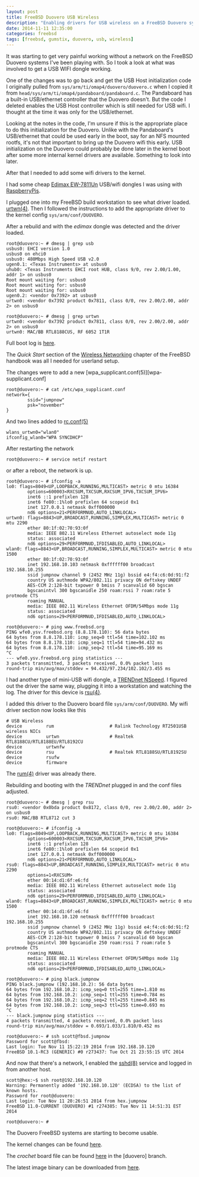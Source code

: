 ```yaml
---
layout: post
title: FreeBSD Duovero USB Wireless
description: "Enabling drivers for USB wireless on a FreeBSD Duovero system"
date: 2014-11-11 12:35:00
categories: freebsd
tags: [freebsd, gumstix, duovero, usb, wireless]
---
```


It was starting to get very painful working without a network on the FreeBSD Duovero systems I've been playing with. So I took a look at what was involved to get a USB WIFI dongle working.

One of the changes was to go back and get the USB Host initialization code I originally pulled from `sys/arm/ti/omap4/duovero/duovero.c` when I copied it from `head/sys/arm/ti/omap4/pandaboard/pandaboard.c`. The Pandaboard has a built-in USB/ethernet controller that the Duovero doesn't. But the code I deleted enables the USB Host controller which is still needed for USB wifi. I thought at the time it was only for the USB/ethernet.

Looking at the notes in the code, I'm unsure if this is the appropriate place to do this initialization for the Duovero. Unlike with the Pandaboard's USB/ethernet that could be used early in the boot, say for an NFS mounted rootfs, it's not that important to bring up the Duovero wifi this early. USB initialization on the Duovero could probably be done later in the kernel boot after some more internal kernel drivers are available. Something to look into later.

After that I needed to add some wifi drivers to the kernel.

I had some cheap [Edimax EW-7811Un][edimax] USB/wifi dongles I was using with [RaspberryPis][rpi].

I plugged one into my FreeBSD build workstation to see what driver loaded. [urtwn(4)][urtwn]. Then I followed the instructions to add the appropriate driver to the kernel config `sys/arm/conf/DUOVERO`.

After a rebuild and with the *edimax* dongle was detected and the driver loaded.

    root@duovero:~ # dmesg | grep usb
    usbus0: EHCI version 1.0
    usbus0 on ehci0
    usbus0: 480Mbps High Speed USB v2.0
    ugen0.1: <Texas Instruments> at usbus0
    uhub0: <Texas Instruments EHCI root HUB, class 9/0, rev 2.00/1.00, addr 1> on usbus0
    Root mount waiting for: usbus0
    Root mount waiting for: usbus0
    Root mount waiting for: usbus0
    ugen0.2: <vendor 0x7392> at usbus0
    urtwn0: <vendor 0x7392 product 0x7811, class 0/0, rev 2.00/2.00, addr 2> on usbus0

    root@duovero:~ # dmesg | grep urtwn
    urtwn0: <vendor 0x7392 product 0x7811, class 0/0, rev 2.00/2.00, addr 2> on usbus0
    urtwn0: MAC/BB RTL8188CUS, RF 6052 1T1R


Full boot log is [here][boot-log].

The *Quick Start* section of the [Wireless Networking][wireless-networking] chapter of the FreeBSD handbook was all I needed for userland setup.

The changes were to add a new [wpa_supplicant.conf(5)][wpa-supplicant.conf]

    root@duovero:~ # cat /etc/wpa_supplicant.conf
    network={
            ssid="jumpnow"
            psk="november"
    }
 
And two lines added to [rc.conf(5)][rc-conf]

    wlans_urtwn0="wlan0"
    ifconfig_wlan0="WPA SYNCDHCP"

After restarting the network

    root@duovero:~ # service netif restart

or after a reboot, the network is up.

    root@duovero:~ # ifconfig -a
    lo0: flags=8049<UP,LOOPBACK,RUNNING,MULTICAST> metric 0 mtu 16384
            options=600003<RXCSUM,TXCSUM,RXCSUM_IPV6,TXCSUM_IPV6>
            inet6 ::1 prefixlen 128
            inet6 fe80::1%lo0 prefixlen 64 scopeid 0x1
            inet 127.0.0.1 netmask 0xff000000
            nd6 options=21<PERFORMNUD,AUTO_LINKLOCAL>
    urtwn0: flags=8843<UP,BROADCAST,RUNNING,SIMPLEX,MULTICAST> metric 0 mtu 2290
            ether 80:1f:02:70:93:0f
            media: IEEE 802.11 Wireless Ethernet autoselect mode 11g
            status: associated
            nd6 options=29<PERFORMNUD,IFDISABLED,AUTO_LINKLOCAL>
    wlan0: flags=8843<UP,BROADCAST,RUNNING,SIMPLEX,MULTICAST> metric 0 mtu 1500
            ether 80:1f:02:70:93:0f
            inet 192.168.10.103 netmask 0xffffff00 broadcast 192.168.10.255
            ssid jumpnow channel 9 (2452 MHz 11g) bssid e4:f4:c6:0d:91:f2
            country US authmode WPA2/802.11i privacy ON deftxkey UNDEF
            AES-CCM 2:128-bit txpower 0 bmiss 7 scanvalid 60 bgscan
            bgscanintvl 300 bgscanidle 250 roam:rssi 7 roam:rate 5 protmode CTS
            roaming MANUAL
            media: IEEE 802.11 Wireless Ethernet OFDM/54Mbps mode 11g
            status: associated
            nd6 options=29<PERFORMNUD,IFDISABLED,AUTO_LINKLOCAL>

    root@duovero:~ # ping www.freebsd.org
    PING wfe0.ysv.freebsd.org (8.8.178.110): 56 data bytes
    64 bytes from 8.8.178.110: icmp_seq=0 ttl=54 time=102.102 ms
    64 bytes from 8.8.178.110: icmp_seq=1 ttl=54 time=94.432 ms
    64 bytes from 8.8.178.110: icmp_seq=2 ttl=54 time=95.169 ms
    ^C
    --- wfe0.ysv.freebsd.org ping statistics ---
    3 packets transmitted, 3 packets received, 0.0% packet loss
    round-trip min/avg/max/stddev = 94.432/97.234/102.102/3.455 ms

I had another type of mini-USB wifi dongle, a [TRENDnet NSpeed][trendnet-nspeed]. I figured out the driver the same way, plugging it into a workstation and watching the log. The driver for this device is [rsu(4)][rsu].

I added this driver to the Duovero board file `sys/arm/conf/DUOVERO`. My wifi driver section now looks like this

    # USB Wireless
    device         rum                     # Ralink Technology RT2501USB wireless NICs
    device         urtwn                   # Realtek RTL8188CU/RTL8188EU/RTL8192CU
    device         urtwnfw
    device         rsu                     # Realtek RTL8188SU/RTL8192SU
    device         rsufw
    device         firmware

The [rum(4)][rum] driver was already there.

Rebuilding and booting with the *TRENDnet* plugged in and the conf files adjusted.

    root@duovero:~ # dmesg | grep rsu
    rsu0: <vendor 0x0bda product 0x8172, class 0/0, rev 2.00/2.00, addr 2> on usbus0
    rsu0: MAC/BB RTL8712 cut 3

    root@duovero:~ # ifconfig -a
    lo0: flags=8049<UP,LOOPBACK,RUNNING,MULTICAST> metric 0 mtu 16384
            options=600003<RXCSUM,TXCSUM,RXCSUM_IPV6,TXCSUM_IPV6>
            inet6 ::1 prefixlen 128
            inet6 fe80::1%lo0 prefixlen 64 scopeid 0x1
            inet 127.0.0.1 netmask 0xff000000
            nd6 options=21<PERFORMNUD,AUTO_LINKLOCAL>
    rsu0: flags=8843<UP,BROADCAST,RUNNING,SIMPLEX,MULTICAST> metric 0 mtu 2290
            options=1<RXCSUM>
            ether 00:14:d1:6f:e6:fd
            media: IEEE 802.11 Wireless Ethernet autoselect mode 11g
            status: associated
            nd6 options=29<PERFORMNUD,IFDISABLED,AUTO_LINKLOCAL>
    wlan0: flags=8843<UP,BROADCAST,RUNNING,SIMPLEX,MULTICAST> metric 0 mtu 1500
            ether 00:14:d1:6f:e6:fd
            inet 192.168.10.120 netmask 0xffffff00 broadcast 192.168.10.255
            ssid jumpnow channel 9 (2452 MHz 11g) bssid e4:f4:c6:0d:91:f2
            country US authmode WPA2/802.11i privacy ON deftxkey UNDEF
            AES-CCM 2:128-bit txpower 0 bmiss 7 scanvalid 60 bgscan
            bgscanintvl 300 bgscanidle 250 roam:rssi 7 roam:rate 5 protmode CTS
            roaming MANUAL
            media: IEEE 802.11 Wireless Ethernet OFDM/54Mbps mode 11g
            status: associated
            nd6 options=29<PERFORMNUD,IFDISABLED,AUTO_LINKLOCAL>

    root@duovero:~ # ping black.jumpnow
    PING black.jumpnow (192.168.10.2): 56 data bytes
    64 bytes from 192.168.10.2: icmp_seq=0 ttl=255 time=1.810 ms
    64 bytes from 192.168.10.2: icmp_seq=1 ttl=255 time=0.784 ms
    64 bytes from 192.168.10.2: icmp_seq=2 ttl=255 time=0.845 ms
    64 bytes from 192.168.10.2: icmp_seq=3 ttl=255 time=0.693 ms
    ^C
    --- black.jumpnow ping statistics ---
    4 packets transmitted, 4 packets received, 0.0% packet loss
    round-trip min/avg/max/stddev = 0.693/1.033/1.810/0.452 ms

    root@duovero:~ # ssh scott@fbsd.jumpnow
    Password for scott@fbsd:
    Last login: Tue Nov 11 15:22:19 2014 from 192.168.10.120
    FreeBSD 10.1-RC3 (GENERIC) #0 r273437: Tue Oct 21 23:55:15 UTC 2014

And now that there's a network, I enabled the [sshd(8)][sshd] service and logged
in from another host.

    scott@hex:~$ ssh root@192.168.10.120
    Warning: Permanently added '192.168.10.120' (ECDSA) to the list of known hosts.
    Password for root@duovero:
    Last login: Tue Nov 11 20:26:51 2014 from hex.jumpnow
    FreeBSD 11.0-CURRENT (DUOVERO) #1 r274385: Tue Nov 11 14:51:31 EST 2014

    root@duovero:~ #

The Duovero FreeBSD systems are starting to become usable.

The kernel changes can be found [here][duovero-freebsd-github].

The *crochet* board file can be found [here][crochet] in the [duovero] branch.

The latest image binary can be downloaded from [here][downloads].


[edimax]: http://www.edimax.com/edimax/merchandise/merchandise_detail/data/edimax/global/wireless_adapters_n150/ew-7811un
[rpi]: http://www.raspberrypi.org/
[urtwn]: https://www.freebsd.org/cgi/man.cgi?query=urtwn&apropos=0&sektion=4&manpath=FreeBSD+11-current&arch=default&format=html
[wpa-supplicant-conf]: https://www.freebsd.org/cgi/man.cgi?query=wpa_supplicant.conf&apropos=0&sektion=0&manpath=FreeBSD+11-current&arch=default&format=html
[wpa-supplicant]: https://www.freebsd.org/cgi/man.cgi?query=wpa_supplicant&apropos=0&sektion=0&manpath=FreeBSD+11-current&arch=default&format=html
[boot-log]: https://gist.github.com/scottellis/0413bd5198b94e74d319
[wireless-networking]: https://www.freebsd.org/doc/handbook/network-wireless.html
[rc-conf]: https://www.freebsd.org/cgi/man.cgi?query=rc.conf&apropos=0&sektion=0&manpath=FreeBSD+11-current&arch=default&format=html
[trendnet-nspeed]: http://www.trendnet.com/products/proddetail.asp?prod=200_TEW-649UB
[rsu]: https://www.freebsd.org/cgi/man.cgi?query=rsu&apropos=0&sektion=0&manpath=FreeBSD+11-current&arch=default&format=html
[rum]: https://www.freebsd.org/cgi/man.cgi?query=rum&apropos=0&sektion=0&manpath=FreeBSD+11-current&arch=default&format=html
[sshd]: https://www.freebsd.org/cgi/man.cgi?query=sshd&apropos=0&sektion=0&manpath=FreeBSD+11-current&arch=default&format=html
[duovero-freebsd-github]: https://github.com/scottellis/duovero-freebsd
[crochet]: https://github.com/scottellis/crochet-freebsd/tree/duovero
[downloads]: http://www.jumpnowtek.com/downloads/freebsd/duovero/